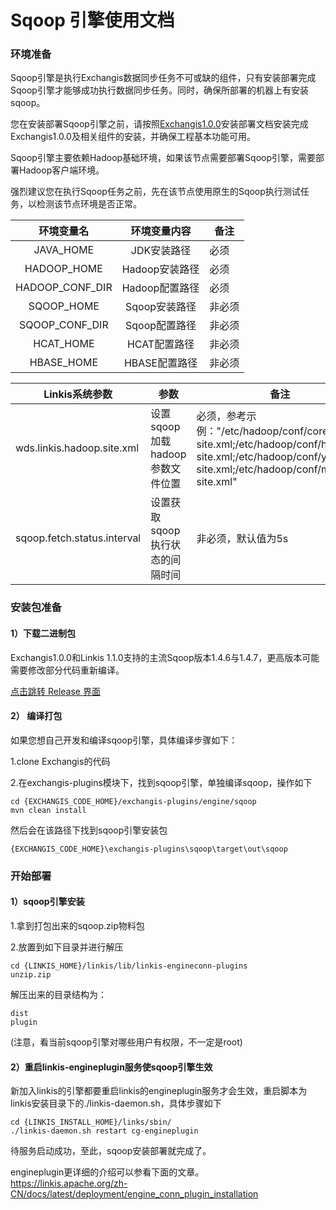 # Sqoop 引擎使用文档
### 环境准备
Sqoop引擎是执行Exchangis数据同步任务不可或缺的组件，只有安装部署完成Sqoop引擎才能够成功执行数据同步任务。同时，确保所部署的机器上有安装sqoop。

您在安装部署Sqoop引擎之前，请按照[Exchangis1.0.0](https://github.com/WeDataSphere/Exchangis/blob/dev-1.0.0-rc/docs/zh_CN/ch1/exchangis_deploy_cn.md)安装部署文档安装完成Exchangis1.0.0及相关组件的安装，并确保工程基本功能可用。

Sqoop引擎主要依赖Hadoop基础环境，如果该节点需要部署Sqoop引擎，需要部署Hadoop客户端环境。

强烈建议您在执行Sqoop任务之前，先在该节点使用原生的Sqoop执行测试任务，以检测该节点环境是否正常。

| 环境变量名  | 环境变量内容   | 备注      |
| :----: | :----: |-------|
| JAVA_HOME   | JDK安装路径  | 必须        |
| HADOOP_HOME     | Hadoop安装路径 | 必须       |
| HADOOP_CONF_DIR | Hadoop配置路径 | 必须        |
| SQOOP_HOME | Sqoop安装路径 | 非必须      |
| SQOOP_CONF_DIR | Sqoop配置路径 | 非必须   |
| HCAT_HOME | HCAT配置路径 | 非必须         |
| HBASE_HOME | HBASE配置路径 | 非必须 |


| Linkis系统参数              | 参数                            | 备注                                                         |
| --------------------------- | ------------------------------- | ------------------------------------------------------------ |
| wds.linkis.hadoop.site.xml  | 设置sqoop加载hadoop参数文件位置 | 必须，参考示例："/etc/hadoop/conf/core-site.xml;/etc/hadoop/conf/hdfs-site.xml;/etc/hadoop/conf/yarn-site.xml;/etc/hadoop/conf/mapred-site.xml" |
| sqoop.fetch.status.interval | 设置获取sqoop执行状态的间隔时间 | 非必须，默认值为5s    

### 安装包准备
#### 1）下载二进制包

Exchangis1.0.0和Linkis 1.1.0支持的主流Sqoop版本1.4.6与1.4.7，更高版本可能需要修改部分代码重新编译。

[点击跳转 Release 界面](https://github.com/WeBankFinTech/Exchangis/releases)
#### 2） 编译打包
如果您想自己开发和编译sqoop引擎，具体编译步骤如下：

1.clone Exchangis的代码

2.在exchangis-plugins模块下，找到sqoop引擎，单独编译sqoop，操作如下
```
cd {EXCHANGIS_CODE_HOME}/exchangis-plugins/engine/sqoop
mvn clean install
```
然后会在该路径下找到sqoop引擎安装包
```
{EXCHANGIS_CODE_HOME}\exchangis-plugins\sqoop\target\out\sqoop
```


### 开始部署
#### 1）sqoop引擎安装
1.拿到打包出来的sqoop.zip物料包

2.放置到如下目录并进行解压
```
cd {LINKIS_HOME}/linkis/lib/linkis-engineconn-plugins
unzip.zip
```
解压出来的目录结构为：
```
dist
plugin
```
(注意，看当前sqoop引擎对哪些用户有权限，不一定是root)


#### 2）重启linkis-engineplugin服务使sqoop引擎生效
新加入linkis的引擎都要重启linkis的engineplugin服务才会生效，重启脚本为linkis安装目录下的./linkis-daemon.sh，具体步骤如下
```
cd {LINKIS_INSTALL_HOME}/links/sbin/
./linkis-daemon.sh restart cg-engineplugin
```
待服务启动成功，至此，sqoop安装部署就完成了。

engineplugin更详细的介绍可以参看下面的文章。  
https://linkis.apache.org/zh-CN/docs/latest/deployment/engine_conn_plugin_installation
